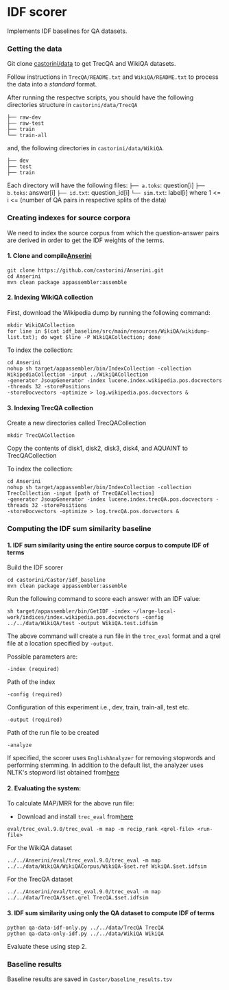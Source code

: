 # IDF scorer 

Implements IDF baselines for QA datasets.

### Getting the data

Git clone [castorini/data](https://github.com/castorini/data) to get TrecQA and WikiQA datasets.

Follow instructions in ``TrecQA/README.txt`` and ``WikiQA/README.txt`` to process the data into a _standard_ format.

After running the respectve scripts, you should have the following directories structure in ``castorini/data/TrecQA``
```
├── raw-dev
├── raw-test
├── train
└── train-all
```

and, the following directories in ``castorini/data/WikiQA``.
```
├── dev
├── test
├── train
```

Each directory will have the following files:
``├── a.toks``: question[i]
``├── b.toks``: answer[i]
``├── id.txt``: question_id[i]
``└── sim.txt``: label[i]
where 1 <= i <= (number of QA pairs in respective splits of the data)
 

### Creating indexes for source corpora

We need to index the source corpus from which the question-answer pairs are derived in order to get the IDF weights of the terms.


#### 1. Clone and compile[Anserini](https://github.com/castorini/Anserini.git)

```
git clone https://github.com/castorini/Anserini.git
cd Anserini
mvn clean package appassembler:assemble
``` 
 
#### 2. Indexing WikiQA collection

First, download the Wikipedia dump by running the following command:

```
mkdir WikiQACollection
for line in $(cat idf_baseline/src/main/resources/WikiQA/wikidump-list.txt); do wget $line -P WikiQACollection; done
```

To index the collection:
```
cd Anserini
nohup sh target/appassembler/bin/IndexCollection -collection WikipediaCollection -input ../WikiQACollection
-generator JsoupGenerator -index lucene.index.wikipedia.pos.docvectors -threads 32 -storePositions 
-storeDocvectors -optimize > log.wikipedia.pos.docvectors & 
```

#### 3. Indexing TrecQA collection

Create a new directories called TrecQACollection
```
mkdir TrecQACollection
```

Copy the contents of disk1, disk2, disk3, disk4, and AQUAINT to TrecQACollection

To index the collection:

```
cd Anserini
nohup sh target/appassembler/bin/IndexCollection -collection TrecCollection -input [path of TrecQACollection]
-generator JsoupGenerator -index lucene.index.trecQA.pos.docvectors -threads 32 -storePositions 
-storeDocvectors -optimize > log.trecQA.pos.docvectors & 
```

### Computing the IDF sum similarity baseline

#### 1. IDF sum similarity using the entire source corpus to compute IDF of terms

Build the IDF scorer
```
cd castorini/Castor/idf_baseline
mvn clean package appassembler:assemble
```

Run the following command to score each answer with an IDF value:

```
sh target/appassembler/bin/GetIDF -index ~/large-local-work/indices/index.wikipedia.pos.docvectors -config ../../data/WikiQA/test -output WikiQA.test.idfsim
```
The above command will create a run file in the `trec_eval` format and a qrel file
at a location specified by `-output`.



Possible parameters are:

```
-index (required)
```

Path of the index

```
-config (required)
```
Configuration of this experiment i.e., dev, train, train-all, test etc.

```
-output (required)
```
Path of the run file to be created

```
-analyze 
```
If specified, the scorer uses  `EnglishAnalyzer` for removing stopwords and performing stemming. In addition to 
the default list, the analyzer uses NLTK's stopword list obtained 
from[here](https://gist.github.com/sebleier/554280)



#### 2. Evaluating the system:

To calculate MAP/MRR for the above run file:

- Download and install `trec_eval` from[here](https://github.com/castorini/Anserini/blob/master/eval/trec_eval.9.0.tar.gz)

```
eval/trec_eval.9.0/trec_eval -m map -m recip_rank <qrel-file> <run-file>
```

For the WikiQA dataset
```
../../Anserini/eval/trec_eval.9.0/trec_eval -m map ../../data/WikiQA/WikiQACorpus/WikiQA-$set.ref WikiQA.$set.idfsim 
```

For the TrecQA dataset
```
../../Anserini/eval/trec_eval.9.0/trec_eval -m map ../../data/TrecQA/$set.qrel TrecQA.$set.idfsim
```

#### 3. IDF sum similarity  using only the QA dataset to compute IDF of terms

```
python qa-data-idf-only.py ../../data/TrecQA TrecQA
python qa-data-only-idf.py ../../data/WikiQA WikiQA
```
Evaluate these using step 2.

### Baseline results
Baseline results are saved in ``Castor/baseline_results.tsv``